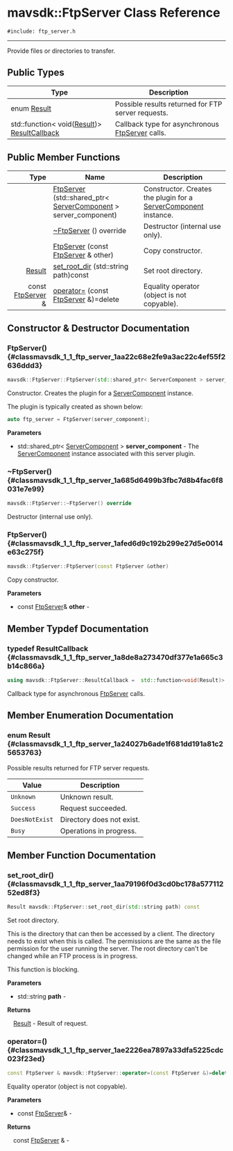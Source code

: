 # mavsdk::FtpServer Class Reference
`#include: ftp_server.h`

----


Provide files or directories to transfer. 


## Public Types


Type | Description
--- | ---
enum [Result](#classmavsdk_1_1_ftp_server_1a24027b6ade1f681dd191a81c25653763) | Possible results returned for FTP server requests.
std::function< void([Result](classmavsdk_1_1_ftp_server.md#classmavsdk_1_1_ftp_server_1a24027b6ade1f681dd191a81c25653763))> [ResultCallback](#classmavsdk_1_1_ftp_server_1a8de8a273470df377e1a665c3b14c866a) | Callback type for asynchronous [FtpServer](classmavsdk_1_1_ftp_server.md) calls.

## Public Member Functions


Type | Name | Description
---: | --- | ---
&nbsp; | [FtpServer](#classmavsdk_1_1_ftp_server_1aa22c68e2fe9a3ac22c4ef55f2636ddd3) (std::shared_ptr< [ServerComponent](classmavsdk_1_1_server_component.md) > server_component) | Constructor. Creates the plugin for a [ServerComponent](classmavsdk_1_1_server_component.md) instance.
&nbsp; | [~FtpServer](#classmavsdk_1_1_ftp_server_1a685d6499b3fbc7d8b4fac6f8031e7e99) () override | Destructor (internal use only).
&nbsp; | [FtpServer](#classmavsdk_1_1_ftp_server_1afed6d9c192b299e27d5e0014e63c275f) (const [FtpServer](classmavsdk_1_1_ftp_server.md) & other) | Copy constructor.
[Result](classmavsdk_1_1_ftp_server.md#classmavsdk_1_1_ftp_server_1a24027b6ade1f681dd191a81c25653763) | [set_root_dir](#classmavsdk_1_1_ftp_server_1aa79196f0d3cd0bc178a57711252ed8f3) (std::string path)const | Set root directory.
const [FtpServer](classmavsdk_1_1_ftp_server.md) & | [operator=](#classmavsdk_1_1_ftp_server_1ae2226ea7897a33dfa5225cdc023f23ed) (const [FtpServer](classmavsdk_1_1_ftp_server.md) &)=delete | Equality operator (object is not copyable).


## Constructor & Destructor Documentation


### FtpServer() {#classmavsdk_1_1_ftp_server_1aa22c68e2fe9a3ac22c4ef55f2636ddd3}
```cpp
mavsdk::FtpServer::FtpServer(std::shared_ptr< ServerComponent > server_component)
```


Constructor. Creates the plugin for a [ServerComponent](classmavsdk_1_1_server_component.md) instance.

The plugin is typically created as shown below: 

```cpp
auto ftp_server = FtpServer(server_component);
```

**Parameters**

* std::shared_ptr< [ServerComponent](classmavsdk_1_1_server_component.md) > **server_component** - The [ServerComponent](classmavsdk_1_1_server_component.md) instance associated with this server plugin.

### ~FtpServer() {#classmavsdk_1_1_ftp_server_1a685d6499b3fbc7d8b4fac6f8031e7e99}
```cpp
mavsdk::FtpServer::~FtpServer() override
```


Destructor (internal use only).


### FtpServer() {#classmavsdk_1_1_ftp_server_1afed6d9c192b299e27d5e0014e63c275f}
```cpp
mavsdk::FtpServer::FtpServer(const FtpServer &other)
```


Copy constructor.


**Parameters**

* const [FtpServer](classmavsdk_1_1_ftp_server.md)& **other** - 

## Member Typdef Documentation


### typedef ResultCallback {#classmavsdk_1_1_ftp_server_1a8de8a273470df377e1a665c3b14c866a}

```cpp
using mavsdk::FtpServer::ResultCallback =  std::function<void(Result)>
```


Callback type for asynchronous [FtpServer](classmavsdk_1_1_ftp_server.md) calls.


## Member Enumeration Documentation


### enum Result {#classmavsdk_1_1_ftp_server_1a24027b6ade1f681dd191a81c25653763}


Possible results returned for FTP server requests.


Value | Description
--- | ---
<span id="classmavsdk_1_1_ftp_server_1a24027b6ade1f681dd191a81c25653763a88183b946cc5f0e8c96b2e66e1c74a7e"></span> `Unknown` | Unknown result. 
<span id="classmavsdk_1_1_ftp_server_1a24027b6ade1f681dd191a81c25653763a505a83f220c02df2f85c3810cd9ceb38"></span> `Success` | Request succeeded. 
<span id="classmavsdk_1_1_ftp_server_1a24027b6ade1f681dd191a81c25653763ac47c93cf49de211bba5d62d65225f128"></span> `DoesNotExist` | Directory does not exist. 
<span id="classmavsdk_1_1_ftp_server_1a24027b6ade1f681dd191a81c25653763ad8a942ef2b04672adfafef0ad817a407"></span> `Busy` | Operations in progress. 

## Member Function Documentation


### set_root_dir() {#classmavsdk_1_1_ftp_server_1aa79196f0d3cd0bc178a57711252ed8f3}
```cpp
Result mavsdk::FtpServer::set_root_dir(std::string path) const
```


Set root directory.

This is the directory that can then be accessed by a client. The directory needs to exist when this is called. The permissions are the same as the file permission for the user running the server. The root directory can't be changed while an FTP process is in progress.


This function is blocking.

**Parameters**

* std::string **path** - 

**Returns**

&emsp;[Result](classmavsdk_1_1_ftp_server.md#classmavsdk_1_1_ftp_server_1a24027b6ade1f681dd191a81c25653763) - Result of request.

### operator=() {#classmavsdk_1_1_ftp_server_1ae2226ea7897a33dfa5225cdc023f23ed}
```cpp
const FtpServer & mavsdk::FtpServer::operator=(const FtpServer &)=delete
```


Equality operator (object is not copyable).


**Parameters**

* const [FtpServer](classmavsdk_1_1_ftp_server.md)&  - 

**Returns**

&emsp;const [FtpServer](classmavsdk_1_1_ftp_server.md) & - 